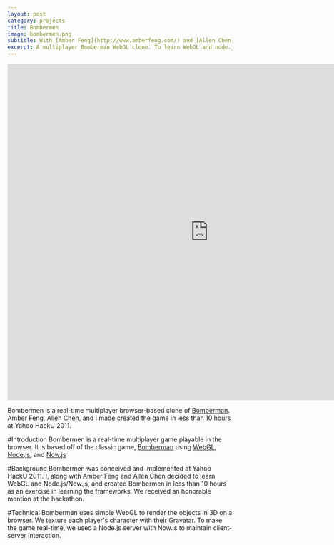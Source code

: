 ```yaml
---
layout: post
category: projects
title: Bombermen
image: bombermen.png
subtitle: With [Amber Feng](http://www.amberfeng.com/) and [Allen Chen](http://allenschen.com/)
excerpt: A multiplayer Bomberman WebGL clone. To learn WebGL and node.js.
---
```

<iframe src="http://player.vimeo.com/video/30568650?loop=1&autoplay=1" width="900" height="754" frameborder="0" allowFullScreen="allowFullScreen">
</iframe> 

Bombermen is a real-time multiplayer browser-based clone of
[Bomberman](http://en.wikipedia.org/wiki/Bomberman). Amber Feng, Allen Chen, 
and I made created the game in less than 10 hours at Yahoo HackU 2011.

#Introduction
Bombermen is a real-time multiplayer game playable in the browser. It is 
based off of the classic game, 
[Bomberman](http://en.wikipedia.org/wiki/Bomberman) using 
[WebGL](http://en.wikipedia.org/wiki/WebGL), [Node.js](http://nodejs.org/), and 
[Now.js](http://nowjs.com/)

#Background
Bombermen was conceived and implemented at Yahoo HackU 2011. I, along with 
Amber Feng and Allen Chen decided to learn WebGL and Node.js/Now.js, and 
created Bombermen in less than 10 hours as an exercise in learning the 
frameworks. We received an honorable mention at the hackathon.

#Technical
Bombermen uses simple WebGL to render the objects in 3D on a browser. We 
texture each player's character with their Gravatar. To make the game 
real-time, we used a Node.js server with Now.js to maintain client-server 
interaction.
